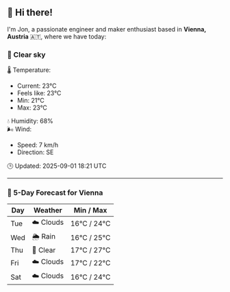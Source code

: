 ## 👋 Hi there!

I'm Jon, a passionate engineer and maker enthusiast based in **Vienna, Austria** 🇦🇹, where we have today:

### 🌙 Clear sky 

🌡️ Temperature: 
* Current: 23°C
* Feels like: 23°C
* Min: 21°C 
* Max: 23°C  

💧 Humidity: 68%  
🌬️ Wind: 
* Speed: 7 km/h 
* Direction: SE  

🕒 Updated: 2025-09-01 18:21 UTC

---

### 📅 5-Day Forecast for Vienna

| Day | Weather | Min / Max |
|-----|---------|------------|
| Tue | ☁️ Clouds | 16°C / 24°C |
| Wed | 🌦️ Rain | 16°C / 25°C |
| Thu | 🌙 Clear | 17°C / 27°C |
| Fri | ☁️ Clouds | 17°C / 22°C |
| Sat | ☁️ Clouds | 16°C / 24°C |
